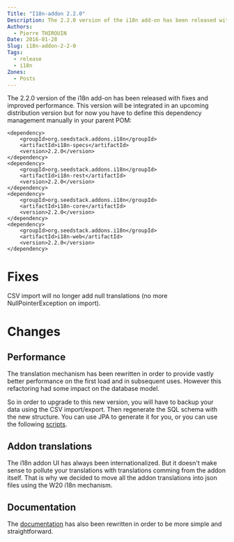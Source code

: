 ```yaml
---
Title: "I18n-addon 2.2.0"
Description: The 2.2.0 version of the i18n add-on has been released with fixes and improved performance.
Authors:
  - Pierre THIROUIN
Date: 2016-01-28
Slug: i18n-addon-2-2-0
Tags:
  - release
  - i18n
Zones:
  - Posts
---
```


The 2.2.0 version of the i18n add-on has been released with fixes and improved performance. This version will be integrated
in an upcoming distribution version but for now you have to define this dependency management manually in your parent
POM:

    <dependency>
        <groupId>org.seedstack.addons.i18n</groupId>
        <artifactId>i18n-specs</artifactId>
        <version>2.2.0</version>
    </dependency>
    <dependency>
        <groupId>org.seedstack.addons.i18n</groupId>
        <artifactId>i18n-rest</artifactId>
        <version>2.2.0</version>
    </dependency>
    <dependency>
        <groupId>org.seedstack.addons.i18n</groupId>
        <artifactId>i18n-core</artifactId>
        <version>2.2.0</version>
    </dependency>
    <dependency>
        <groupId>org.seedstack.addons.i18n</groupId>
        <artifactId>i18n-web</artifactId>
        <version>2.2.0</version>
    </dependency>

# Fixes

CSV import will no longer add null translations (no more NullPointerException on import).

# Changes

## Performance

The translation mechanism has been rewritten in order to provide vastly better performance on the first load
and in subsequent uses. However this refactoring had some impact on the database model.

So in order to upgrade to this new version, you will have to backup your data using the CSV import/export.
Then regenerate the SQL schema with the new structure. You can use JPA to generate it for you, or you can use
the following [scripts](https://github.com/seedstack/i18n-addon/tree/master/scripts).

## Addon translations

The i18n addon UI has always been internationalized. But it doesn't make sense to pollute your translations with
translations comming from the addon itself. That is why we decided to move all the addon translations into json files
using the W20 i18n mechanism.

## Documentation

The [documentation](http://seedstack.org/addons/i18n/) has also been rewritten in order to be more simple and straightforward.


